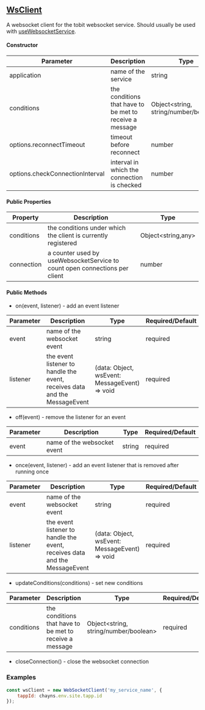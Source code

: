 ## [WsClient](src/other/WsClient.ts)
A websocket client for the tobit websocket service. Should usually be used with [useWebsocketService](docs/hooks/useWebsocketService.md).

#### Constructor

| Parameter | Description | Type | Required/Default |
|-----------|-------------|--------|---------------|
| application | name of the service | string | required |
| conditions | the conditions that have to be met to receive a message | Object<string, string/number/boolean> | required |
| options.reconnectTimeout | timeout before reconnect | number | `5000` |
| options.checkConnectionInterval | interval in which the connection is checked | number | `2000` |

#### Public Properties

| Property | Description | Type |
|----------|-------------|------|
| conditions | the conditions under which the client is currently registered | Object<string,any> |
| connection | a counter used by useWebsocketService to count open connections per client | number |

#### Public Methods
* on(event, listener) - add an event listener

| Parameter | Description | Type | Required/Default |
|-----------|-------------|--------|---------------|
| event | name of the websocket event | string | required |
| listener | the event listener to handle the event, receives data and the MessageEvent | (data: Object, wsEvent: MessageEvent) => void | required |

* off(event) - remove the listener for an event
  
| Parameter | Description | Type | Required/Default |
|-----------|-------------|--------|---------------|
| event | name of the websocket event | string | required |
  
* once(event, listener) - add an event listener that is removed after running once

| Parameter | Description | Type | Required/Default |
|-----------|-------------|--------|---------------|
| event | name of the websocket event | string | required |
| listener | the event listener to handle the event, receives data and the MessageEvent | (data: Object, wsEvent: MessageEvent) => void | required |

* updateConditions(conditions) - set new conditions

| Parameter | Description | Type | Required/Default |
|-----------|-------------|--------|---------------|
| conditions | the conditions that have to be met to receive a message | Object<string, string/number/boolean> | required |

* closeConnection() - close the websocket connection

### Examples
```javascript
const wsClient = new WebSocketClient('my_service_name', {
    tappId: chayns.env.site.tapp.id
});
```
